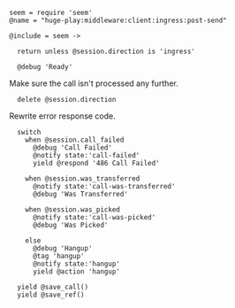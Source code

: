     seem = require 'seem'
    @name = "huge-play:middleware:client:ingress:post-send"

    @include = seem ->

      return unless @session.direction is 'ingress'

      @debug 'Ready'

Make sure the call isn't processed any further.

      delete @session.direction

Rewrite error response code.

      switch
        when @session.call_failed
          @debug 'Call Failed'
          @notify state:'call-failed'
          yield @respond '486 Call Failed'

        when @session.was_transferred
          @notify state:'call-was-transferred'
          @debug 'Was Transferred'

        when @session.was_picked
          @notify state:'call-was-picked'
          @debug 'Was Picked'

        else
          @debug 'Hangup'
          @tag 'hangup'
          @notify state:'hangup'
          yield @action 'hangup'

      yield @save_call()
      yield @save_ref()
